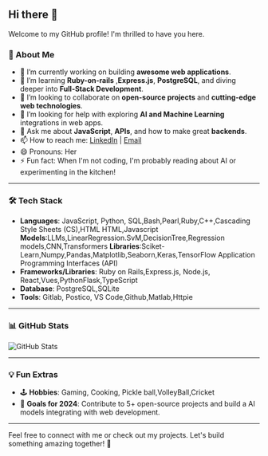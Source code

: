 ## Hi there 👋

Welcome to my GitHub profile! I'm thrilled to have you here.

### 🌟 About Me
- 🔭 I’m currently working on building **awesome web applications**.
- 🌱 I’m learning **Ruby-on-rails** ,**Express.js**, **PostgreSQL**, and diving deeper into **Full-Stack Development**.
- 👯 I’m looking to collaborate on **open-source projects** and **cutting-edge web technologies**.
- 🤔 I’m looking for help with exploring **AI and Machine Learning** integrations in web apps.
- 💬 Ask me about **JavaScript**, **APIs**, and how to make great **backends**.
- 📫 How to reach me: [LinkedIn](linkedin.com/in/mkanwalai) | [Email](madha@duck.com)
- 😄 Pronouns: Her
- ⚡ Fun fact: When I'm not coding, I'm probably reading about AI or experimenting in the kitchen!

---

### 🛠️ Tech Stack
- **Languages**: JavaScript, Python, SQL,Bash,Pearl,Ruby,C++,Cascading Style Sheets (CS),HTML
HTML,Javascript
**Models**:LLMs,LinearRegression.SvM,DecisionTree,Regression models,CNN,Transformers
**Libraries**:Sciket-Learn,Numpy,Pandas,Matplotlib,Seaborn,Keras,TensorFlow
Application Programming Interfaces (API)
- **Frameworks/Libraries**: Ruby on Rails,Express.js, Node.js, React,Vues,PythonFlask,TypeScript
- **Database**: PostgreSQL,SQLite
- **Tools**: Gitlab, Postico, VS Code,Github,Matlab,Httpie
   
---

### 📊 GitHub Stats
![GitHub Stats](https://github-readme-stats.vercel.app/api?username=mkanwal-iit&show_icons=true&theme=radical)

---

### 💡 Fun Extras
- 🕹️ **Hobbies**: Gaming, Cooking, Pickle ball,VolleyBall,Cricket
- 🎯 **Goals for 2024**: Contribute to 5+ open-source projects and build a AI models integrating with web development.

---

Feel free to connect with me or check out my projects. Let's build something amazing together! 🚀
